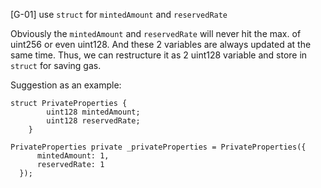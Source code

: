 [G-01] use `struct` for `mintedAmount` and `reservedRate`

Obviously the `mintedAmount` and `reservedRate` will never hit the max. of uint256 or even uint128. And these 2 variables are always updated at the same time.
Thus, we can restructure it as 2 uint128 variable and store in `struct` for saving gas.


Suggestion as an example:

```solidity
struct PrivateProperties {
        uint128 mintedAmount;
        uint128 reservedRate;
    }

PrivateProperties private _privateProperties = PrivateProperties({
      mintedAmount: 1,
      reservedRate: 1
  });
```